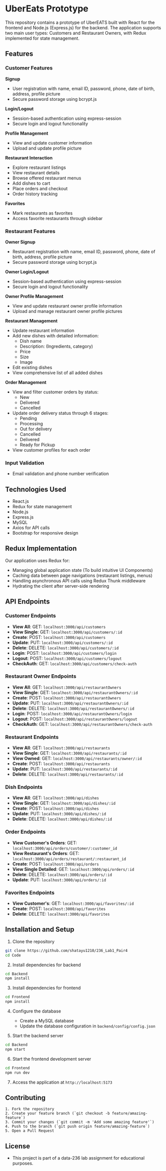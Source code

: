 
# UberEats Prototype

This repository contains a prototype of UberEATS built with React for the frontend and Node.js (Express.js) for the backend. The application supports two main user types: Customers and Restaurant Owners, with Redux implemented for state management.

## Features

### Customer Features

**Signup**
- User registration with name, email ID, password, phone, date of birth, address, profile picture
- Secure password storage using bcrypt.js


**Login/Logout**
- Session-based authentication using express-session
- Secure login and logout functionality 

**Profile Management**
- View and update customer information
- Upload and update profile picture

**Restaurant Interaction**
- Explore restaurant listings
- View restaurant details 
- Browse offered restaurant menus
- Add dishes to cart
- Place orders and checkout
- Order history tracking

**Favorites**
- Mark restaurants as favorites
- Access favorite restaurants through sidebar 

### Restaurant Features

**Owner Signup**
- Restaurant registration with name, email ID, password, phone, date of birth, address, profile picture
- Secure password storage using bcrypt.js

**Owner Login/Logout**
- Session-based authentication using express-session
- Secure login and logout functionality

**Owner Profile Management**
- View and update restaurant owner profile information
- Upload and manage restaurant owner profile pictures

**Restaurant Management**
- Update restaurant information
- Add new dishes with detailed information:
  - Dish name
  - Description: (Ingredients, category)
  - Price
  - Size
  - Image
- Edit existing dishes
- View comprehensive list of all added dishes

**Order Management**
- View and filter customer orders by status:
  - New
  - Delivered
  - Cancelled
- Update order delivery status through 6 stages:
  - Pending
  - Processing
  - Out for delivery
  - Cancelled
  - Delivered
  - Ready for Pickup
- View customer profiles for each order

### Input Validation 
- Email validation and phone number verification

## Technologies Used
- React.js
- Redux for state management
- Node.js
- Express.js
- MySQL
- Axios for API calls
- Bootstrap for responsive design

## Redux Implementation

Our application uses Redux for:
- Managing global application state (To build intuitive UI Components)
- Caching data between page navigations (restaurant listings, menus)
- Handling asynchronous API calls using Redux Thunk middleware
- Hydrating the client after server-side rendering

## API Endpoints

### Customer Endpoints
- **View All**: GET: `localhost:3000/api/customers`
- **View Single**: GET: `localhost:3000/api/customers/:id`
- **Create**: POST: `localhost:3000/api/customers`
- **Update**: PUT: `localhost:3000/api/customers/:id`
- **Delete**: DELETE: `localhost:3000/api/customers/:id`
- **Login**: POST: `localhost:3000/api/customers/login`
- **Logout**: POST: `localhost:3000/api/customers/logout`
- **CheckAuth**: GET: `localhost:3000/api/customers/check-auth`

### Restaurant Owner Endpoints
- **View All**: GET: `localhost:3000/api/restaurantOwners`
- **View Single**: GET: `localhost:3000/api/restaurantOwners/:id`
- **Create**: POST: `localhost:3000/api/restaurantOwners`
- **Update**: PUT: `localhost:3000/api/restaurantOwners/:id`
- **Delete**: DELETE: `localhost:3000/api/restaurantOwners/:id`
- **Login**: POST: `localhost:3000/api/restaurantOwners/login`
- **Logout**: POST: `localhost:3000/api/restaurantOwners/logout`
- **CheckAuth**: GET: `localhost:3000/api/restaurantOwners/check-auth`

### Restaurant Endpoints
- **View All**: GET: `localhost:3000/api/restaurants`
- **View Single**: GET: `localhost:3000/api/restaurants/:id`
- **View Owned**: GET: `localhost:3000/api/restaurants/owner/:id`
- **Create**: POST: `localhost:3000/api/restaurants`
- **Update**: PUT: `localhost:3000/api/restaurants/:id`
- **Delete**: DELETE: `localhost:3000/api/restaurants/:id`

### Dish Endpoints
- **View All**: GET: `localhost:3000/api/dishes`
- **View Single**: GET: `localhost:3000/api/dishes/:id`
- **Create**: POST: `localhost:3000/api/dishes`
- **Update**: PUT: `localhost:3000/api/dishes/:id`
- **Delete**: DELETE: `localhost:3000/api/dishes/:id`

### Order Endpoints
- **View Customer's Orders**: GET: `localhost:3000/api/orders/customer/:customer_id`
- **View Restaurant's Orders**: GET: `localhost:3000/api/orders/restaurant/:restaurant_id`
- **Create**: POST: `localhost:3000/api/orders`
- **View Single Detailed**: GET: `localhost:3000/api/orders/:id`
- **Delete**: DELETE: `localhost:3000/api/orders/:id`
- **Update**: PUT: `localhost:3000/api/orders/:id`

### Favorites Endpoints
- **View Customer's**: GET: `localhost:3000/api/favorites/:id`
- **Create**: POST: `localhost:3000/api/favorites`
- **Delete**: DELETE: `localhost:3000/api/favorites`

## Installation and Setup

1. Clone the repository
```bash
git clone https://github.com/shatayu1210/236_Lab1_Pair4
cd Code
```

2. Install dependencies for backend
```bash
cd Backend
npm install
```

3. Install dependencies for frontend
```bash
cd Frontend
npm install
```

4. Configure the database
   - Create a MySQL database
   - Update the database configuration in `backend/config/config.json`

5. Start the backend server
```bash
cd Backend
npm start
```

6. Start the frontend development server
```bash
cd Frontend
npm run dev
```

7. Access the application at `http://localhost:5173`




## Contributing
    1. Fork the repository
    2. Create your feature branch (`git checkout -b feature/amazing-feature`)
    3. Commit your changes (`git commit -m 'Add some amazing feature'`)
    4. Push to the branch (`git push origin feature/amazing-feature`)
    5. Open a Pull Request

## License
- This project is part of a data-236 lab assignment for educational purposes.



